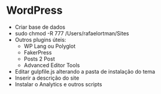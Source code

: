 # WordPress
- Criar base de dados
- sudo chmod -R 777 /Users/rafaelortman/Sites
- Outros plugins úteis:
    - WP Lang ou Polyglot
    - FakerPress
    - Posts 2 Post
    -  Advanced Editor Tools
- Editar gulpfile.js alterando a pasta de instalação do tema
- Inserir a descrição do site
- Instalar o Analytics e outros scripts
